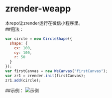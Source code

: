 # zrender-weapp
本repo让zrender运行在微信小程序里。  
##用法：
```javascript
var circle = new CircleShape({
  shape: {
    cx: 100,
    cy: 100,
    r: 50
  }
});
var firstCanvas = new WeCanvas("firstCanvas");
var zr1 = zrender.init(firstCanvas);
zr1.add(circle);
```
##示例：
![示例](https://cloud.githubusercontent.com/assets/8585771/21485252/55d784f0-cbdb-11e6-8417-2cc830fc327a.png)
